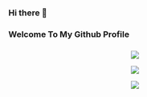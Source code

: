 ### Hi there 👋
### Welcome To My Github Profile
###

<p align="center"><a href="https://github.com/agathasenpai"><img src="https://github-readme-stats.vercel.app/api?username=agathasenpai&show_icons=true&bg_color=30,00008B,800080&title_color=fff&text_color=fff&include_all_commits=true"></a></p>
<p align="center"><a href="https://github.com/agathasenpai"><img src="https://github-readme-streak-stats.herokuapp.com/?user=agathasenpai&theme=chartreuse-dark&hide_border=true&include_all_commits=true&count_private=true"></a></p>
<p align="center"><a href="https://github.com/agathasenpai"><img src=https://github-readme-stats.vercel.app/api/top-langs/?username=agathasenpai&theme=dark&layout=compact=true"></a></p>





 



